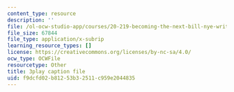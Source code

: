 ```yaml
---
content_type: resource
description: ''
file: /ol-ocw-studio-app/courses/20-219-becoming-the-next-bill-nye-writing-and-hosting-the-educational-show-january-iap-2015/f9dcfd02b81253b32511c959e2044835_rCG6r6gotZQ.srt
file_size: 67844
file_type: application/x-subrip
learning_resource_types: []
license: https://creativecommons.org/licenses/by-nc-sa/4.0/
ocw_type: OCWFile
resourcetype: Other
title: 3play caption file
uid: f9dcfd02-b812-53b3-2511-c959e2044835
---
```

